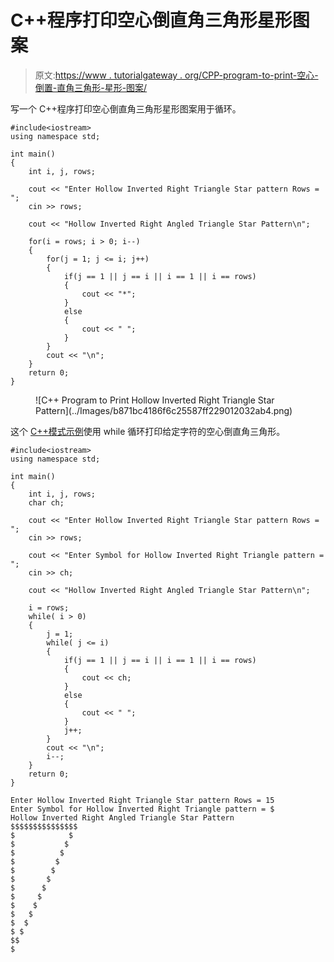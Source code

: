 # C++程序打印空心倒直角三角形星形图案

> 原文:[https://www . tutorialgateway . org/CPP-program-to-print-空心-倒置-直角三角形-星形-图案/](https://www.tutorialgateway.org/cpp-program-to-print-hollow-inverted-right-triangle-star-pattern/)

写一个 C++程序打印空心倒直角三角形星形图案用于循环。

```
#include<iostream>
using namespace std;

int main()
{
	int i, j, rows;

    cout << "Enter Hollow Inverted Right Triangle Star pattern Rows = ";
    cin >> rows;

    cout << "Hollow Inverted Right Angled Triangle Star Pattern\n"; 

    for(i = rows; i > 0; i--)
    {
    	for(j = 1; j <= i; j++)
		{
            if(j == 1 || j == i || i == 1 || i == rows) 
            {
                cout << "*";
            }
            else
            {
                cout << " ";
            }         
        }
        cout << "\n";
    }		
 	return 0;
}
```

<figure class="wp-block-image size-large">![C++ Program to Print Hollow Inverted Right Triangle Star Pattern](../Images/b871bc4186f6c25587ff229012032ab4.png)</figure>

这个 [C++模式示例](https://www.tutorialgateway.org/cpp-programs/)使用 while 循环打印给定字符的空心倒直角三角形。

```
#include<iostream>
using namespace std;

int main()
{
	int i, j, rows;
    char ch;

    cout << "Enter Hollow Inverted Right Triangle Star pattern Rows = ";
    cin >> rows;

    cout << "Enter Symbol for Hollow Inverted Right Triangle pattern = ";
    cin >> ch;

    cout << "Hollow Inverted Right Angled Triangle Star Pattern\n"; 

    i = rows;
    while( i > 0)
    {
        j = 1;
    	while( j <= i)
		{
            if(j == 1 || j == i || i == 1 || i == rows) 
            {
                cout << ch;
            }
            else
            {
                cout << " ";
            }   
            j++;      
        }
        cout << "\n";
        i--;
    }		
 	return 0;
}
```

```
Enter Hollow Inverted Right Triangle Star pattern Rows = 15
Enter Symbol for Hollow Inverted Right Triangle pattern = $
Hollow Inverted Right Angled Triangle Star Pattern
$$$$$$$$$$$$$$$
$            $
$           $
$          $
$         $
$        $
$       $
$      $
$     $
$    $
$   $
$  $
$ $
$$
$
```